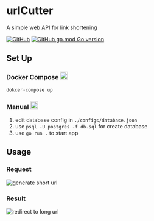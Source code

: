 # urlCutter

A simple web API for link shortening

[![GitHub](https://img.shields.io/github/license/ret0rn/urlCutter?style=plastic)](https://github.com/ret0rn/urlCutter/blob/main/LICENSE) [![GitHub go.mod Go version](https://img.shields.io/github/go-mod/go-version/ret0rn/urlCutter?style=plastic)](https://github.com/ret0rn/urlCutter/blob/main/go.mod)

## Set Up


### Docker Compose	<img src="https://www.svgrepo.com/show/353659/docker-icon.svg" alt="generate short url" width="20">

```
dokcer-compose up
```
### Manual	<img src="https://www.svgrepo.com/show/144271/settings.svg" alt="generate short url" width="20">


1. edit database config in `./configs/database.json`
2. use `psql -U postgres -f db.sql` for create database
3. use `go run .` to start app

## Usage

### Request

<img src="https://i.imgur.com/AWL5NTs.jpg" alt="generate short url">

### Result
<img src="https://i.imgur.com/lLhT20j.jpg" alt="redirect to long  url">
